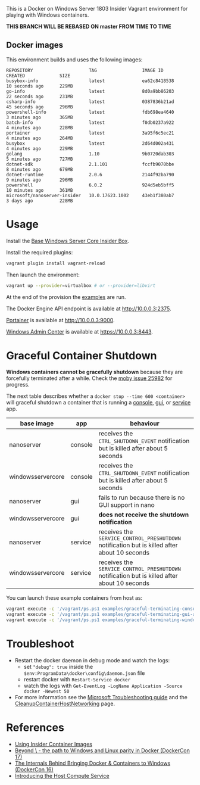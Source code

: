 This is a Docker on Windows Server 1803 Insider Vagrant environment for playing with Windows containers.

**THIS BRANCH WILL BE REBASED ON master FROM TIME TO TIME**

## Docker images

This environment builds and uses the following images:

```
REPOSITORY                     TAG                 IMAGE ID            CREATED             SIZE
busybox-info                   latest              ea62c8418538        10 seconds ago      229MB
go-info                        latest              8d0a9bb86203        22 seconds ago      231MB
csharp-info                    latest              0387836b21ad        45 seconds ago      296MB
powershell-info                latest              fdb698ea4640        3 minutes ago       365MB
batch-info                     latest              f0db0237a922        4 minutes ago       228MB
portainer                      latest              3a95f6c5ec21        4 minutes ago       264MB
busybox                        latest              2d64d002a431        4 minutes ago       229MB
golang                         1.10                9b0720dab303        5 minutes ago       727MB
dotnet-sdk                     2.1.101             fccfb9070bbe        8 minutes ago       679MB
dotnet-runtime                 2.0.6               2144f92ba790        9 minutes ago       296MB
powershell                     6.0.2               924d5eb5bff5        10 minutes ago      361MB
microsoft/nanoserver-insider   10.0.17623.1002     43eb1f380ab7        3 days ago          228MB
```


# Usage

Install the [Base Windows Server Core Insider Box](https://github.com/rgl/windows-2016-vagrant).

Install the required plugins:

```bash
vagrant plugin install vagrant-reload
```

Then launch the environment:

```bash
vagrant up --provider=virtualbox # or --provider=libvirt
```

At the end of the provision the [examples](examples/) are run.

The Docker Engine API endpoint is available at http://10.0.0.3:2375.

[Portainer](https://portainer.io/) is available at http://10.0.0.3:9000.

[Windows Admin Center](https://docs.microsoft.com/en-us/windows-server/manage/windows-admin-center/overview) is available at https://10.0.0.3:8443.


# Graceful Container Shutdown

**Windows containers cannot be gracefully shutdown** because they are forcefully terminated after a while. Check the [moby issue 25982](https://github.com/moby/moby/issues/25982) for progress.

The next table describes whether a `docker stop --time 600 <container>` will graceful shutdown a container that is running a [console](https://github.com/rgl/graceful-terminating-console-application-windows/), [gui](https://github.com/rgl/graceful-terminating-gui-application-windows/), or [service](https://github.com/rgl/graceful-terminating-windows-service/) app.

| base image        | app     | behaviour                                                                                    |
| ----------------- | ------- | -------------------------------------------------------------------------------------------- |
| nanoserver        | console | receives the `CTRL_SHUTDOWN_EVENT` notification but is killed after about 5 seconds          |
| windowsservercore | console | receives the `CTRL_SHUTDOWN_EVENT` notification but is killed after about 5 seconds          |
| nanoserver        | gui     | fails to run because there is no GUI support in nano                                         |
| windowsservercore | gui     | **does not receive the shutdown notification**                                               |
| nanoserver        | service | receives the `SERVICE_CONTROL_PRESHUTDOWN` notification but is killed after about 10 seconds |
| windowsservercore | service | receives the `SERVICE_CONTROL_PRESHUTDOWN` notification but is killed after about 10 seconds |

You can launch these example containers from host as:

```bash
vagrant execute -c '/vagrant/ps.ps1 examples/graceful-terminating-console-application/run.ps1'
vagrant execute -c '/vagrant/ps.ps1 examples/graceful-terminating-gui-application/run.ps1'
vagrant execute -c '/vagrant/ps.ps1 examples/graceful-terminating-windows-service/run.ps1'
```


# Troubleshoot

* Restart the docker daemon in debug mode and watch the logs:
  * set `"debug": true` inside the `$env:ProgramData\docker\config\daemon.json` file
  * restart docker with `Restart-Service docker`
  * watch the logs with `Get-EventLog -LogName Application -Source docker -Newest 50`
* For more information see the [Microsoft Troubleshooting guide](https://docs.microsoft.com/en-us/virtualization/windowscontainers/troubleshooting) and the [CleanupContainerHostNetworking](https://github.com/Microsoft/Virtualization-Documentation/tree/live/windows-server-container-tools/CleanupContainerHostNetworking) page.


# References

* [Using Insider Container Images](https://docs.microsoft.com/en-us/virtualization/windowscontainers/quick-start/using-insider-container-images)
* [Beyond \ - the path to Windows and Linux parity in Docker (DockerCon 17)](https://www.youtube.com/watch?v=4ZY_4OeyJsw)
* [The Internals Behind Bringing Docker & Containers to Windows (DockerCon 16)](https://www.youtube.com/watch?v=85nCF5S8Qok)
* [Introducing the Host Compute Service](https://blogs.technet.microsoft.com/virtualization/2017/01/27/introducing-the-host-compute-service-hcs/)
